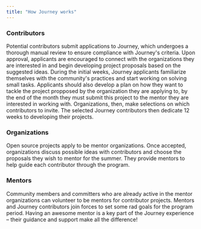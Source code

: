 ```yaml
---
title: "How Journey works"
---
```


### Contributors


Potential contributors submit applications to Journey, which undergoes a thorough manual review to ensure compliance with Journey's criteria. Upon approval, applicants are encouraged to connect with the organizations they are interested in and begin developing project proposals based on the suggested ideas. During the initial weeks, Journey applicants familiarize themselves with the community's practices and start working on solving small tasks. Applicants should also develop a plan on how they want to tackle the project propposed by the organization they are applying to, by the end of the month they must submit this project to the mentor they are interested in working with. Organizations, then, make selections on which contributors to invite. The selected Journey contributors then dedicate 12 weeks to developing their projects.

### Organizations

Open source projects apply to be mentor organizations. Once accepted, organizations discuss possible ideas with contributors and choose the proposals they wish to mentor for the summer. They provide mentors to help guide each contributor through the program.

### Mentors

Community members and committers who are already active in the mentor organizations can volunteer to be mentors for contributor projects. Mentors and Journey contributors join forces to set some rad goals for the program period. Having an awesome mentor is a key part of the Journey experience – their guidance and support make all the difference!
